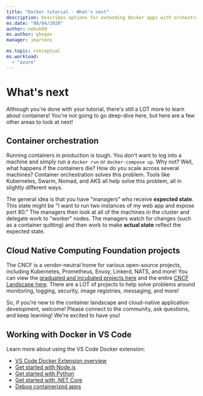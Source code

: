 ```yaml
---
title: "Docker tutorial - What's next"
description: Describes options for extending Docker apps with orchestration, using Cloud Native Computing Foundation projects.
ms.date: "08/04/2020"
author: nebuk89
ms.author: ghogen
manager: jmartens

ms.topic: conceptual
ms.workload:
  - "azure"
---
```

# What's next

Although you're done with your tutorial, there's still a LOT more to learn about containers!
You're not going to go deep-dive here, but here are a few other areas to look at next!

## Container orchestration

Running containers in production is tough. You don't want to log into a machine and simply run a
`docker run` or `docker-compose up`. Why not? Well, what happens if the containers die? How do you
scale across several machines? Container orchestration solves this problem. Tools like Kubernetes,
Swarm, Nomad, and AKS all help solve this problem, all in slightly different ways.

The general idea is that you have "managers" who receive **expected state**. This state might be
"I want to run two instances of my web app and expose port 80." The managers then look at all of the
machines in the cluster and delegate work to "worker" nodes. The managers watch for changes (such as
a container quitting) and then work to make **actual state** reflect the expected state.

## Cloud Native Computing Foundation projects

The CNCF is a vendor-neutral home for various open-source projects, including Kubernetes, Prometheus, 
Envoy, Linkerd, NATS, and more! You can view the [graduated and incubated projects here](https://www.cncf.io/projects/)
and the entire [CNCF Landscape here](https://landscape.cncf.io/). There are a LOT of projects to help
solve problems around monitoring, logging, security, image registries, messaging, and more!

So, if you're new to the container landscape and cloud-native application development, welcome! Please
connect to the community, ask questions, and keep learning! We're excited to have you!

## Working with Docker in VS Code

Learn more about using the VS Code Docker extension:

- [VS Code Docker Extension overview](https://code.visualstudio.com/docs/containers/overview)
- [Get started with Node.js](https://code.visualstudio.com/docs/containers/quickstart-node)
- [Get started with Python](https://code.visualstudio.com/docs/containers/quickstart-python)
- [Get started with .NET Core](https://code.visualstudio.com/docs/containers/quickstart-aspnet-core)
- [Debug containerized apps](https://code.visualstudio.com/docs/containers/debug-common)
